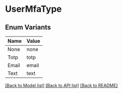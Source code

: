 # UserMfaType

## Enum Variants

| Name | Value |
|---- | -----|
| None | none |
| Totp | totp |
| Email | email |
| Text | text |


[[Back to Model list]](../README.md#documentation-for-models) [[Back to API list]](../README.md#documentation-for-api-endpoints) [[Back to README]](../README.md)



